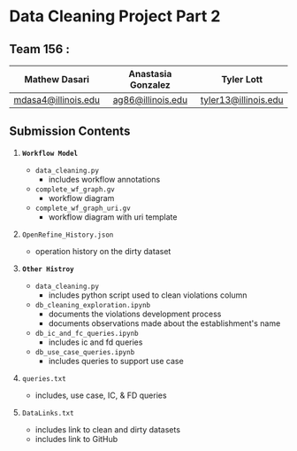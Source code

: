 # **Data Cleaning Project Part 2**

## **Team 156 :**
| Mathew Dasari | Anastasia Gonzalez | Tyler Lott |
| :----: | :----: | :----: |
| mdasa4@illinois.edu | ag86@illinois.edu | tyler13@illinois.edu |


## **Submission Contents**

1. **`Workflow Model`**
    * `data_cleaning.py`
        * includes workflow annotations
    * `complete_wf_graph.gv`
        * workflow diagram
    * `complete_wf_graph_uri.gv`
        * workflow diagram with uri template

2. `OpenRefine_History.json`
    * operation history on the dirty dataset

3. **`Other Histroy`**
    * `data_cleaning.py`
        * includes python script used to clean violations column
    * `db_cleaning_exploration.ipynb`
        * documents the violations development process
        * documents observations made about the establishment's name 
    * `db_ic_and_fc_queries.ipynb`
        * includes ic and fd queries
    * `db_use_case_queries.ipynb`
        * includes queries to support use case

4. `queries.txt`
    * includes, use case, IC, & FD queries

5. `DataLinks.txt`
    * includes link to clean and dirty datasets
    * includes link to GitHub

    